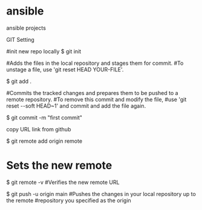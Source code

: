 # ansible
ansible projects



GIT Setting

#init new repo locally
$ git init

#Adds the files in the local repository and stages them for commit.
#To unstage a file, use 'git reset HEAD YOUR-FILE'.

$ git add .

#Commits the tracked changes and prepares them to be pushed to a remote repository. 
#To remove this commit and modify the file, 
#use 'git reset --soft HEAD~1' and commit and add the file again.

$ git commit -m "first commit"

copy URL link from github

$ git remote add origin remote <URL link>
# Sets the new remote

$ git remote -v
#Verifies the new remote URL

$ git push -u origin main
#Pushes the changes in your local repository up to the remote 
#repository you specified as the origin




